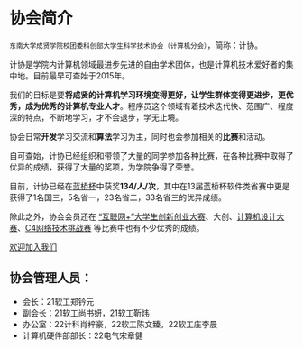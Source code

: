 # 协会简介

`东南大学成贤学院校团委科创部大学生科学技术协会（计算机分会）`，简称：计协。

计协是学院内计算机领域最进步先进的自由学术团体，也是计算机技术爱好者的集中地。目前最早可查始于2015年。

我们的目标是要**将成贤的计算机学习环境变得更好，让学生群体变得更进步，更优秀，成为优秀的计算机专业人才**。程序员这个领域有着技术迭代快、范围广、程度深的特点，不断地学习，才不会退步，学无止境。

协会日常**开发**学习交流和**算法**学习为主，同时也会参加相关的**比赛**和活动。

自可查始，计协已经组织和带领了大量的同学参加各种比赛，在各种比赛中取得了优异的成绩，获得了大量的奖项，为学院争得了荣誉。

目前，计协已经在[蓝桥杯](../比赛-/蓝桥杯.md)中获奖**134/人/次**，其中在13届蓝桥杯软件类省赛中更是获得了1名国三，5名省一，23名省二，33名省三的优异成绩。

除此之外，协会会员还在 [“互联网+”大学生创新创业大赛](https://cy.ncss.cn/)、大创、[计算机设计大赛](http://jsjds.blcu.edu.cn/index.htm)、[C4网络技术挑战赛](https://www.saikr.com/vse/43659) 等比赛中也有不少优秀的成绩。


[欢迎加入我们](http://qm.qq.com/cgi-bin/qm/qr?_wv=1027&k=Nv-dbMiw6i2y5zDDziPkCzaCMPxLaWTT&authKey=l%2BdzCeRL16KL1OmAW8MEzFZI7IFEEaN6hdWgkWwXD2HpIr8LWOJQTCF6xxfgPD1A&noverify=0&group_code=580496367)


<!-- TODO：介绍其他东西，丰富一下，介绍一下硬件部 -->
## 协会管理人员：

- 会长：21软工郑钤元
- 副会长：21软工尚书妍，21软工靳炜
- 办公室：22计科肖梓豪，22软工陈文臻，22软工庄李晨
- 计算机硬件部部长：22电气宋章健
